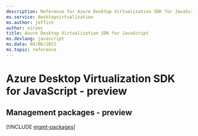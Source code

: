 ```yaml
---
description: Reference for Azure Desktop Virtualization SDK for JavaScript
ms.service: desktopvirtualization
ms.author: jeffish
author: xirzec
title: Azure Desktop Virtualization SDK for JavaScript
ms.devlang: javascript
ms.data: 09/06/2022
ms.topic: reference
---
```

# Azure Desktop Virtualization SDK for JavaScript - preview

## Management packages - preview
[!INCLUDE [mgmt-packages](desktop-virtualization-mgmt-index.md)]